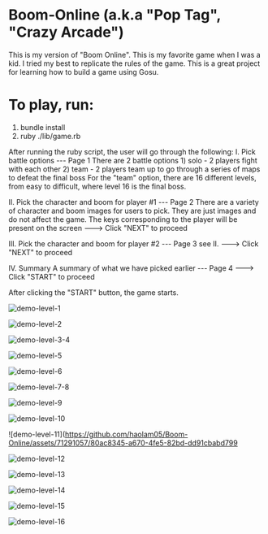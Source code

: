 # Boom-Online (a.k.a "Pop Tag", "Crazy Arcade")

This is my version of "Boom Online". This is my favorite game when I was a kid. I tried my best to replicate the rules of the game. This is a great project for
learning how to build a game using Gosu.



# To play, run:
  1) bundle install
  2) ruby ./lib/game.rb

After running the ruby script, the user will go through the following:
  I. Pick battle options  --- Page 1
    There are 2 battle options
      1) solo   -     2 players fight with each other
      2) team   -     2 players team up to go through a series of maps to defeat the final boss
    For the "team" option, there are 16 different levels, from easy to difficult, where level 16 is the final boss.
   
  II. Pick the character and boom for player #1 --- Page 2
    There are a variety of character and boom images for users to pick. They are just images and do not affect the game.
    The keys corresponding to the player will be present on the screen
    ---> Click "NEXT" to proceed

  III. Pick the character and boom for player #2 --- Page 3
    see II.
    ---> Click "NEXT" to proceed

  IV. Summary
    A summary of what we have picked earlier --- Page 4
    ---> Click "START" to proceed

After clicking the "START" button, the game starts.


![demo-level-1](https://github.com/haolam05/Boom-Online/assets/71291057/a19b879a-977c-44fa-960f-b389127a99a9)

![demo-level-2](https://github.com/haolam05/Boom-Online/assets/71291057/9652f467-1141-43e1-ae20-ebd291ab364f)

![demo-level-3-4](https://github.com/haolam05/Boom-Online/assets/71291057/d523caab-84d9-4e58-ab97-416b4ded8d68)

![demo-level-5](https://github.com/haolam05/Boom-Online/assets/71291057/2ab6eec9-1ad0-44a1-a673-c9f16b9fa0c8)

![demo-level-6](https://github.com/haolam05/Boom-Online/assets/71291057/f7f93555-ddd0-4638-9ff4-1c68199f13b2)

![demo-level-7-8](https://github.com/haolam05/Boom-Online/assets/71291057/422dd148-875c-402e-aafe-ad89ebd2aa0c)

![demo-level-9](https://github.com/haolam05/Boom-Online/assets/71291057/389fa920-69ef-4a10-b80b-05e5dd34e527)

![demo-level-10](https://github.com/haolam05/Boom-Online/assets/71291057/9ab6b5c4-2c1b-408a-9e43-9020cc380058)

![demo-level-11](https://github.com/haolam05/Boom-Online/assets/71291057/80ac8345-a670-4fe5-82bd-dd91cbabd799

![demo-level-12](https://github.com/haolam05/Boom-Online/assets/71291057/1363d242-52db-4b7f-b52c-8ebfadab4c20)

![demo-level-13](https://github.com/haolam05/Boom-Online/assets/71291057/c2643f49-9af0-4044-abdd-7bc78526f401)

![demo-level-14](https://github.com/haolam05/Boom-Online/assets/71291057/2565b5e3-3fa2-45c6-8468-4297942c95e1)

![demo-level-15](https://github.com/haolam05/Boom-Online/assets/71291057/f60f85f0-aee3-4270-9062-252712de054c)

![demo-level-16](https://github.com/haolam05/Boom-Online/assets/71291057/161944dc-833a-441e-ba1b-a91063eae6f7)
